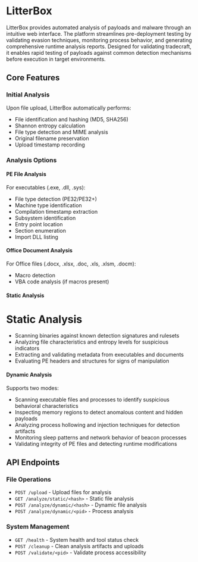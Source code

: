 # LitterBox

LitterBox provides automated analysis of payloads and malware through an intuitive web interface. The platform streamlines pre-deployment testing by validating evasion techniques, monitoring process behavior, and generating comprehensive runtime analysis reports. Designed for validating tradecraft, it enables rapid testing of payloads against common detection mechanisms before execution in target environments.

## Core Features

### Initial Analysis
Upon file upload, LitterBox automatically performs:
- File identification and hashing (MD5, SHA256)
- Shannon entropy calculation
- File type detection and MIME analysis
- Original filename preservation
- Upload timestamp recording

### Analysis Options

#### PE File Analysis
For executables (.exe, .dll, .sys):
- File type detection (PE32/PE32+)
- Machine type identification
- Compilation timestamp extraction
- Subsystem identification
- Entry point location
- Section enumeration
- Import DLL listing

#### Office Document Analysis
For Office files (.docx, .xlsx, .doc, .xls, .xlsm, .docm):
- Macro detection
- VBA code analysis (if macros present)

#### Static Analysis
# Static Analysis
- Scanning binaries against known detection signatures and rulesets
- Analyzing file characteristics and entropy levels for suspicious indicators
- Extracting and validating metadata from executables and documents
- Evaluating PE headers and structures for signs of manipulation


#### Dynamic Analysis
Supports two modes:
- Scanning executable files and processes to identify suspicious behavioral characteristics  
- Inspecting memory regions to detect anomalous content and hidden payloads
- Analyzing process hollowing and injection techniques for detection artifacts 
- Monitoring sleep patterns and network behavior of beacon processes
- Validating integrity of PE files and detecting runtime modifications


## API Endpoints

### File Operations
- `POST /upload` - Upload files for analysis
- `GET /analyze/static/<hash>` - Static file analysis
- `POST /analyze/dynamic/<hash>` - Dynamic file analysis
- `POST /analyze/dynamic/<pid>` - Process analysis

### System Management
- `GET /health` - System health and tool status check
- `POST /cleanup` - Clean analysis artifacts and uploads
- `POST /validate/<pid>` - Validate process accessibility
